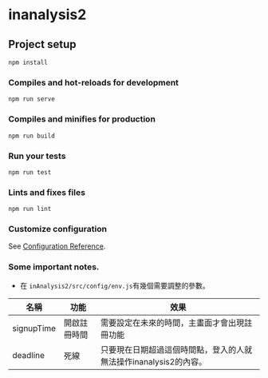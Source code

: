 # inanalysis2

## Project setup
```
npm install
```

### Compiles and hot-reloads for development
```
npm run serve
```

### Compiles and minifies for production
```
npm run build
```

### Run your tests
```
npm run test
```

### Lints and fixes files
```
npm run lint
```

### Customize configuration
See [Configuration Reference](https://cli.vuejs.org/config/).

### Some important notes.
* 在 ```inAnalysis2/src/config/env.js```有幾個需要調整的參數。

| 名稱 | 功能 | 效果 |
| -------- | -------- | -------- |
| signupTime      | 開啟註冊時間     | 需要設定在未來的時間，主畫面才會出現註冊功能     |
|deadline |死線|只要現在日期超過這個時間點，登入的人就無法操作inanalysis2的內容。|
